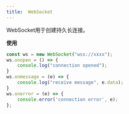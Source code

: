 ```yaml
---
title:  WebSocket
---
```

WebSocket用于创建持久长连接。

**使用**

```javascript
const ws = new WebSocket("wss://xxxx");
ws.onopen = () => {
    console.log("connection opened");
}
ws.onmessage = (e) => {
    console.log("receive message", e.data);
}
ws.onerror = (e) => {
    console.error('connection error', e);
};
```